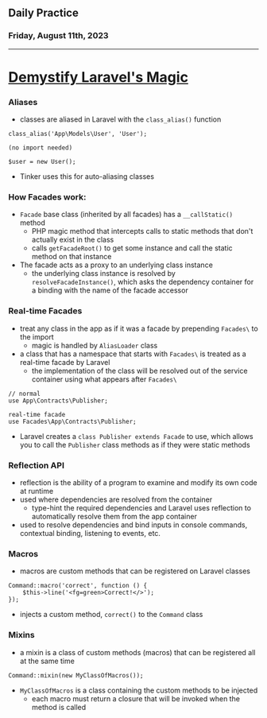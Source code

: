 ## Daily Practice
### Friday, August 11th, 2023
---


# [Demystify Laravel's Magic](https://laracasts.com/series/demystifying-laravel-magic)  

### Aliases
- classes are aliased in Laravel with the `class_alias()` function
```
class_alias('App\Models\User', 'User');
```
```
(no import needed)

$user = new User();
```
- Tinker uses this for auto-aliasing classes


### How Facades work:
- `Facade` base class (inherited by all facades) has a `__callStatic()` method
   * PHP magic method that intercepts calls to static methods that don't actually exist in the class
   * calls `getFacadeRoot()` to get some instance and call the static method on that instance
- The facade acts as a proxy to an underlying class instance
   * the underlying class instance is resolved by `resolveFacadeInstance()`, which asks the dependency container for a binding with the name of the facade accessor


### Real-time Facades
- treat any class in the app as if it was a facade by prepending `Facades\` to the import
   * magic is handled by `AliasLoader` class
- a class that has a namespace that starts with `Facades\` is treated as a real-time facade by Laravel
   * the implementation of the class will be resolved out of the service container using what appears after `Facades\`
```
// normal
use App\Contracts\Publisher;

real-time facade
use Facades\App\Contracts\Publisher;
```
- Laravel creates a `class Publisher extends Facade` to use, which allows you to call the `Publisher` class methods as if they were static methods


### Reflection API
- reflection is the ability of a program to examine and modify its own code at runtime
- used where dependencies are resolved from the container
   * type-hint the required dependencies and Laravel uses reflection to automatically resolve them from the app container
- used to resolve dependencies and bind inputs in console commands, contextual binding, listening to events, etc.


### Macros
- macros are custom methods that can be registered on Laravel classes
```
Command::macro('correct', function () {
    $this->line('<fg=green>Correct!</>');
});
```
- injects a custom method, `correct()` to the `Command` class

### Mixins
- a mixin is a class of custom methods (macros) that can be registered all at the same time
```
Command::mixin(new MyClassOfMacros());
```
- `MyClassOfMacros` is a class containing the custom methods to be injected
   * each macro must return a closure that will be invoked when the method is called